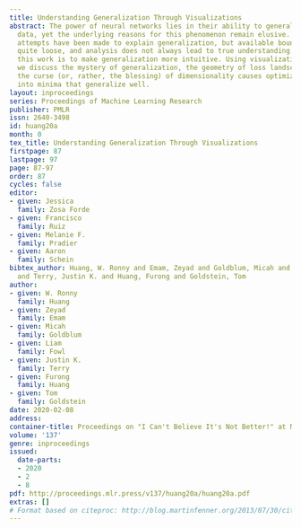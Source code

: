 ```yaml
---
title: Understanding Generalization Through Visualizations
abstract: The power of neural networks lies in their ability to generalize to unseen
  data, yet the underlying reasons for this phenomenon remain elusive. Numerous rigorous
  attempts have been made to explain generalization, but available bounds are still
  quite loose, and analysis does not always lead to true understanding. The goal of
  this work is to make generalization more intuitive. Using visualization methods,
  we discuss the mystery of generalization, the geometry of loss landscapes, and how
  the curse (or, rather, the blessing) of dimensionality causes optimizers to settle
  into minima that generalize well.
layout: inproceedings
series: Proceedings of Machine Learning Research
publisher: PMLR
issn: 2640-3498
id: huang20a
month: 0
tex_title: Understanding Generalization Through Visualizations
firstpage: 87
lastpage: 97
page: 87-97
order: 87
cycles: false
editor:
- given: Jessica 
  family: Zosa Forde
- given: Francisco
  family: Ruiz
- given: Melanie F. 
  family: Pradier
- given: Aaron 
  family: Schein
bibtex_author: Huang, W. Ronny and Emam, Zeyad and Goldblum, Micah and Fowl, Liam
  and Terry, Justin K. and Huang, Furong and Goldstein, Tom
author:
- given: W. Ronny
  family: Huang
- given: Zeyad
  family: Emam
- given: Micah
  family: Goldblum
- given: Liam
  family: Fowl
- given: Justin K.
  family: Terry
- given: Furong
  family: Huang
- given: Tom
  family: Goldstein
date: 2020-02-08
address: 
container-title: Proceedings on "I Can't Believe It's Not Better!" at NeurIPS Workshops
volume: '137'
genre: inproceedings
issued:
  date-parts:
  - 2020
  - 2
  - 8
pdf: http://proceedings.mlr.press/v137/huang20a/huang20a.pdf
extras: []
# Format based on citeproc: http://blog.martinfenner.org/2013/07/30/citeproc-yaml-for-bibliographies/
---
```

